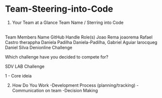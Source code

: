 # Team-Steering-into-Code


1. Your Team at a Glance
Team Name / Sterring into Code
<br>
Team Members
Name 	GitHub Handle 	Role(s)
Joao Rema 	joaorema 	
Rafael Castro 	therappha 	
Daniela Padilha 	Daniela-Padilha, 	
Gabriel	Aguiar    larocqueg 	
Daniel Silva       Denionline
Challenge

Which challenge have you decided to compete for?

SDV LAB Challenge

1 - Core ideia

2. How Do You Work
  -Development Process (planning/tracking)
-Communication on team
-Decision Making



